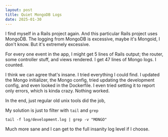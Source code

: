 ```yaml
---
layout: post
title: Quiet MongoDB Logs
date: 2025-01-30
---
```



I find myself in a Rails project again. And this particular Rails project uses MongoDB. The logging from MongoDB is excessive, maybe it's Mongoid, I don't know. But it's extremely excessive.

For every one event in the app, I might get 5 lines of Rails output; the router, some controller stuff, and views rendered. I get 47 lines of Mongo logs. I counted.

I think we can agree that's insane. I tried everything I could find. I updated the Mongo initializer, the Mongo config, tried updating the development config, and even looked in the Dockerfile. I even tried setting it to report only errors, which is kinda crazy. Nothing worked.

In the end, just regular old unix tools did the job,

My solution is just to filter with `tail` and `grep`

`tail -f log/development.log | grep -v "MONGO"`


Much more sane and I can get to the full insanity log level if I choose.


